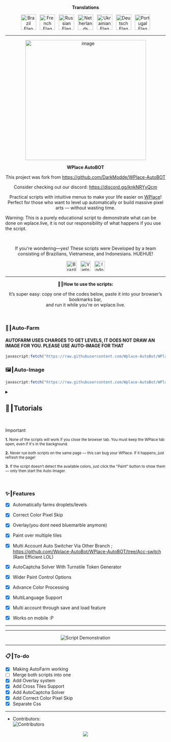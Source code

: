 <p align="center"><strong>Translations</strong></p>
<p align="center">
    <a href="ES.md"><img src="https://flagcdn.com/256x192/br.png" width="48" alt="Brazil Flag"></a>
  &nbsp;
    <a href="FR.md"><img src="https://flagcdn.com/256x192/fr.png" width="48" alt="French Flag"></a>
  &nbsp;
    <a href="RU.md"><img src="https://flagcdn.com/256x192/ru.png" width="48" alt="Russian Flag"></a>
  &nbsp;
    <a href="NL.md"><img src="https://flagcdn.com/256x192/nl.png" width="48" alt="Netherlands Flag"></a>
  &nbsp;
    <a href="UK.md"><img src="https://flagcdn.com/256x192/ua.png" width="48" alt="Ukrainian Flag"></a>
  &nbsp;
    <a href="DE.md"><img src="https://flagcdn.com/256x192/de.png" width="48" alt="Deutsch Flag"></a>
  &nbsp;
    <a href="PT.md"><img src="https://flagcdn.com/256x192/pt.png" width="48" alt="Portugal Flag"></a>
</p>

---

<p align="center">
  <img width="379" height="376" alt="image" src="https://github.com/user-attachments/assets/c14ef2b5-e104-4526-9b17-23cb2abc9efe" />
</p>

<p align="center"><strong>WPlace AutoBOT</strong></p>
<p align="center">
  This project was fork from <a href="https://github.com/DarkModde/WPlace-AutoBOT" target="_blank">https://github.com/DarkModde/WPlace-AutoBOT</a>
<p align="center">
  Consider checking out our discord: <a href="https://discord.gg/knkNRYyQcm" target="_blank">https://discord.gg/knkNRYyQcm</a>
</p>
<p align="center">
  Practical scripts with intuitive menus to make your life easier on <a href="https://wplace.live" target="_blank">WPlace</a>!<br>
  Perfect for those who want to level up automatically or build massive pixel arts — without wasting time.
  
  Warning: This is a purely educational script to demonstrate what can be done on wplace.live, it is not our responsibility of what happens if you use the script.
</p>

<br>

<p align="center">
  If you're wondering—yes! These scripts were Developed by a team consisting of Brazilians, Vietnamese, and Indonesians. HUEHUE!</strong></sub>
  <p align="center">
  <img src="https://cdn.jsdelivr.net/gh/hjnilsson/country-flags/svg/br.svg" alt="Brazil" width="32"/>
  &nbsp;
  <img src="https://cdn.jsdelivr.net/gh/hjnilsson/country-flags/svg/vn.svg" alt="Vietnam" width="32"/>
  &nbsp;
  <img src="https://cdn.jsdelivr.net/gh/hjnilsson/country-flags/svg/id.svg" alt="Indonesia" width="32"/>
</p>
</p>

---

<p align="center"><strong>🚀┃How to use the scripts:</strong></p>

<p align="center">
  It’s super easy: copy one of the codes below, paste it into your browser’s bookmarks bar,<br>
  and run it while you're on wplace.live.
</p>

<br>

### 🎯┃Auto-Farm
#### AUTOFARM USES CHARGES TO GET LEVELS, IT DOES NOT DRAW AN IMAGE FOR YOU. PLEASE USE AUTO-IMAGE FOR THAT
```js
javascript:fetch("https://raw.githubusercontent.com/Wplace-AutoBot/WPlace-AutoBOT/refs/heads/main/Auto-Farm.js").then(t=>t.text()).then(eval);
```

### 🖼️┃Auto-Image

```js
javascript:fetch("https://raw.githubusercontent.com/Wplace-AutoBot/WPlace-AutoBOT/refs/heads/main/Auto-Image.js").then(t=>t.text()).then(eval);
```

<details>
  <summary><h2>📖┃Tutorials</h2></summary>

---

![Parte 1](https://i.imgur.com/yneG5if.png)

---

![Parte 2](https://i.imgur.com/ZRpU0wZ.png)

---

![Parte 3](https://i.imgur.com/lfjfcEw.png)

</details>


<br>

> [!IMPORTANT]
> <p><sub><strong>1.</strong> None of the scripts will work if you close the browser tab. You must keep the WPlace tab open, even if it's in the background.</sub></p>
> <p><sub><strong>2.</strong> Never run both scripts on the same page — this can bug your WPlace. If it happens, just refresh the page!</sub></p>
> <p><sub><strong>3.</strong> If the script doesn’t detect the available colors, just click the "Paint" button to show them — only then start the Auto-Imager.</sub></p>

<br>

### ✨┃Features

- [x] Automatically farms droplets/levels
- [x] Correct Color Pixel Skip
- [x] Overlay(you dont need bluemarble anymore)
- [x] Paint over multiple tiles
- [x] Multi Account Auto Switcher Via Other Branch ; https://github.com/Wplace-AutoBot/WPlace-AutoBOT/tree/Acc-switch (Ram Efficient LOL)
- [x] AutoCaptcha Solver With Turnstile Token Generator
- [x] Wider Paint Control Options
- [x] Advance Color Processing
- [x] MultiLanguage Support
- [x] Multi account through save and load feature
- [x] Works on mobile :P


---


---

<p align="center">
  <img src="https://i.imgur.com/5QYvb4w.png" alt="Script Demonstration"/>
</p>

---

### 📋┃To-do

- [x] Making AutoFarm working
- [ ] Merge both scripts into one
- [x] Add Overlay system
- [x] Add Cross Tiles Support
- [x] Add AutoCaptcha Solver
- [x] Add Correct Color Pixel Skip
- [x] Separate Css

---

- Contributors:  
  <img src="https://contrib.rocks/image?repo=Wplace-AutoBot/WPlace-AutoBOT" alt="Contributors" />


<p align="center">
  <a href="#"><img src="https://komarev.com/ghpvc/?username=WPlace-AutoBOT&style=for-the-badge&label=Views:&color=gray"/></a>
</p>

